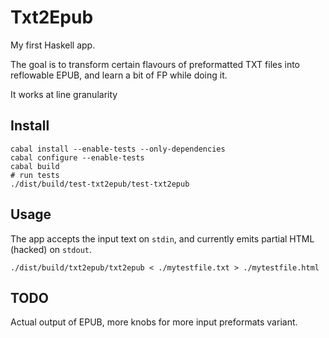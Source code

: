 # Txt2Epub

My first Haskell app.

The goal is to transform certain flavours of preformatted TXT files
into reflowable EPUB, and learn a bit of FP while doing it.

It works at line granularity

## Install

    cabal install --enable-tests --only-dependencies
    cabal configure --enable-tests
    cabal build
    # run tests
    ./dist/build/test-txt2epub/test-txt2epub

## Usage

The app accepts the input text on `stdin`, and currently emits partial
HTML (hacked) on `stdout`.

    ./dist/build/txt2epub/txt2epub < ./mytestfile.txt > ./mytestfile.html

## TODO

Actual output of EPUB, more knobs for more input preformats variant.
